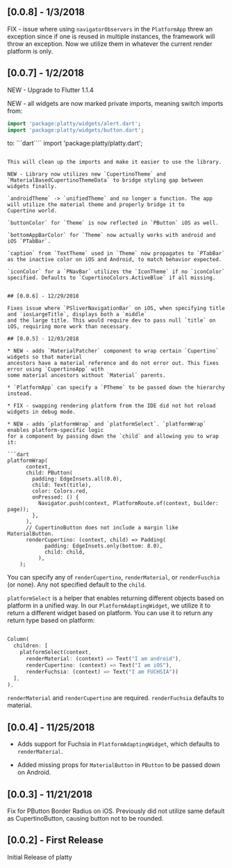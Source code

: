 ## [0.0.8] - 1/3/2018

FIX - issue where using `navigatorObservers` in the `PlatformApp` threw an exception since if one is reused in 
multiple instances, the framework will throw an exception. Now we utilize them in whatever the current render platform is only.

## [0.0.7] - 1/2/2018

NEW - Upgrade to Flutter 1.1.4

NEW - all widgets are now marked private imports, meaning switch imports from:
```dart
import 'package:platty/widgets/alert.dart';
import 'package:platty/widgets/button.dart';
```

to:
```dart````
import 'package:platty/platty.dart';
```

This will clean up the imports and make it easier to use the library.

NEW - Library now utilizes new `CupertinoTheme` and `MaterialBasedCupertinoThemeData` to bridge styling gap between widgets finally.

`androidTheme` -> `unifiedTheme` and no longer a function. The app will utilize the material theme and properly bridge it to 
Cupertino world.

`buttonColor` for `Theme` is now reflected in `PButton` iOS as well.

`bottomAppBarColor` for `Theme` now actually works with android and iOS `PTabBar`. 

`caption` from `TextTheme` used in `Theme` now propagates to `PTabBar` as the inactive color on iOS and Android, to match behavior expected.

`iconColor` for a `PNavBar` utilizes the `IconTheme` if no `iconColor` specified. Defaults to `CupertinoColors.ActiveBlue` if all missing.


## [0.0.6] - 12/29/2018

Fixes issue where `PSliverNavigationBar` on iOS, when specifying title and `iosLargeTitle`, displays both a `middle`
and the large title. This would require dev to pass null `title` on iOS, requiring more work than necessary.

## [0.0.5] - 12/03/2018

* NEW - adds `MaterialPatcher` component to wrap certain `Cupertino` widgets so that material 
ancestors have a material reference and do not error out. This fixes error using `CupertinoApp` with 
some material ancestors without `Material` parents.

* `PlatformApp` can specify a `PTheme` to be passed down the hierarchy instead.

* FIX - swapping rendering platform from the IDE did not hot reload widgets in debug mode.

* NEW - adds `platformWrap` and `platformSelect`. `platformWrap` enables platform-specific logic 
for a component by passing down the `child` and allowing you to wrap it:

```dart
platformWrap(
      context,
      child: PButton(
        padding: EdgeInsets.all(0.0),
        child: Text(title),
        color: Colors.red,
        onPressed: () {
          Navigator.push(context, PlatformRoute.of(context, builder: page));
        },
      ),
      // CupertinoButton does not include a margin like MaterialButton.
      renderCupertino: (context, child) => Padding(
            padding: EdgeInsets.only(bottom: 8.0),
            child: child,
          ),
    );
```
You can specify any of `renderCupertino`, `renderMaterial`, or `renderFuschia` (or none). 
Any not specified default to the `child`.

`platformSelect` is a helper that enables returning different objects based on platform in a unified way.
In our `PlatformAdaptingWidget`, we utilize it to return a different widget based on platform. You can use it to return any 
return type based on platform:
```dart

Column(
  children: [
    platformSelect(context, 
      renderMaterial: (context) => Text("I am android"),
      renderCupertino: (context) => Text("I am iOS"),
      renderFuchsia: (context) => Text("I am FUCHSIA")) 
  ],
),

```

`renderMaterial` and `renderCupertino` are required. `renderFuchsia` defaults to material.

## [0.0.4] - 11/25/2018

* Adds support for Fuchsia in `PlatformAdaptingWidget`, which defaults to 
`renderMaterial`.
 
* Added missing props for `MaterialButton` in `PButton` to be passed down on Android.


## [0.0.3] - 11/21/2018

Fix for PButton Border Radius on iOS. Previously did not utilize same default 
as CupertinoButton, causing button not to be rounded.

## [0.0.2] - First Release

Initial Release of platty

